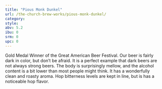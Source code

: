 ```yaml
---
title: "Pious Monk Dunkel"
url: /the-church-brew-works/pious-monk-dunkel/
category: 
style: 
abv: 5.2
ibu: 0
srm: 0
upc: 0
---
```

Gold Medal Winner of the Great American Beer Festival. Our beer is fairly dark in color, but don’t be afraid. It is a perfect example that dark beers are not always strong beers. The body is surprisingly mellow, and the alcohol content is a bit lower than most people might think. It has a wonderfully clean and roasty aroma. Hop bitterness levels are kept in line, but is has a noticeable hop flavor.
